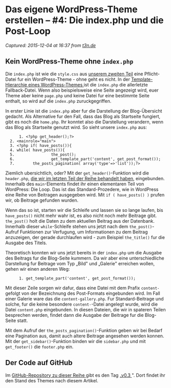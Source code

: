 # Das eigene WordPress-Theme erstellen – #4: Die index.php und die Post-Loop

_Captured: 2015-12-04 at 16:37 from [t3n.de](http://t3n.de/news/wordpress-theme-erstellen-index-php-637682/)_

## Kein WordPress-Theme ohne `index.php`

Die `index.php` ist wie die `style.css` aus [unserem zweiten Teil](http://t3n.de/news/grosse-t3n-guide-eigenen-wordpress-theme-das-grundgeruest-555808/) eine Pflicht-Datei fur ein WordPress-Theme - ohne geht es nicht. In der [Template-Hierarchie eines WordPress-Themes ](https://developer.wordpress.org/themes/basics/template-hierarchy/#visual-overview) ist die `index.php` die allerletzte Fallback-Datei. Wenn also beispielsweise eine Seite angezeigt wird, euer Theme aber keine `page.php` und keine Datei fur eine bestimmte Seite enthalt, so wird auf die `index.php` zuruckgegriffen.

In erster Linie ist die `index.php` aber fur die Darstellung der Blog-Übersicht gedacht. Als Alternative fur den Fall, dass das Blog als Startseite fungiert, gibt es noch die `home.php`. Ihr konntet also die Darstellung verandern, wenn das Blog als Startseite genutzt wird. So sieht unsere `index.php` aus:
    
          1. <?php get_header();?>
      2. <mainrole="main">
      3. <?php if( have_posts()){
      4. while( have_posts()){
      5. 				the_post();
      6. 				get_template_part('content', get_post_format());
      7. 		the_posts_pagination( array('type'=>'list'));?>

Ziemlich ubersichtlich, oder? Mit der `get_header()`-Funktion wird die `header.php`, [die wir im letzten Teil der Reihe behandelt haben](http://t3n.de/news/t3n-guide-wordpress-theme-teil-3-alternative-startseite-galerie-teaser-558172/), eingebunden. Innerhalb des `main`-Elements findet ihr einen elementaren Teil von WordPress: Die Loop. Das ist das Standard-Prozedere, wie in WordPress eine Reihe von Beitragen ausgegeben wird. Mit `if ( have_posts() )` prufen wir, ob Beitrage gefunden wurden.

Wenn das so ist, starten wir die Schleife und lassen sie so lange laufen, bis `have_posts()` nicht mehr wahr ist, es also nicht noch mehr Beitrage gibt. `the_post()` holt die Daten zu dem aktuellen Beitrag aus der Datenbank. Innerhalb dieser `while`-Schleife stehen uns jetzt nach dem `the_post()`-Aufruf Funktionen zur Verfugung, um Informationen zu dem Beitrag anzuzeigen, der gerade durchlaufen wird - zum Beispiel `the_title()` fur die Ausgabe des Titels.

Theoretisch konnten wir uns jetzt bereits in der `index.php` um die Ausgabe des Beitrags fur die Blog-Seite kummern. Da wir aber eine unterschiedliche Darstellung fur Beitrage vom Typ „Bild" und „Galerie" erreichen wollen, gehen wir einen anderen Weg:
    
          1. get_template_part('content', get_post_format());

Mit dieser Zeile sorgen wir dafur, dass eine Datei mit dem Prafix `content-` gefolgt von der Bezeichnung des Post-Formats eingebunden wird. Im Fall einer Galerie ware das die `content-gallery.php`. Fur Standard-Beitrage und solche, fur die keine besondere `content-`-Datei angelegt wurde, wird die Datei `content.php` eingebunden. In diesen Dateien, die wir in spateren Teilen besprechen werden, findet dann die Ausgabe der Beitrage fur die Blog-Seite statt.

Mit dem Aufruf der `the_posts_pagination()`-Funktion geben wir bei Bedarf eine Pagination aus, damit auch altere Beitrage angesehen werden konnen. Mit der `get_sidebar()`-Funktion binden wir die `sidebar.php` und mit `get_footer()` die `footer.php` ein.

## Der Code auf GitHub

Im [GitHub-Repository zu dieser Reihe ](https://github.com/FlorianBrinkmann/Bornholm-Artikelreihe) gibt es den Tag „[v0.3 ](https://github.com/FlorianBrinkmann/Bornholm-Artikelreihe/tree/v0.3)". Dort findet ihr den Stand des Themes nach diesem Artikel.

